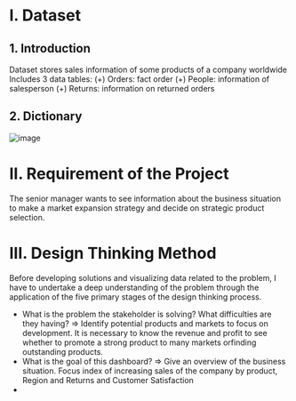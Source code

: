 # I. Dataset
## 1. Introduction
Dataset stores sales information of some products of a company worldwide
Includes 3 data tables:
(+) Orders: fact order
(+) People: information of salesperson
(+) Returns: information on returned orders
## 2. Dictionary
![image](https://github.com/DucAnh212/Global-Superstore-Strategic-Market-Expansion-Product-Selection/assets/151928789/7f86e211-921a-467a-aec8-1a6c756ba0ce)
# II. Requirement of the Project
The senior manager wants to see information about the business situation to make a market expansion strategy and decide on strategic product selection.
# III. Design Thinking Method
Before developing solutions and visualizing data related to the problem, I have to undertake a deep understanding of the problem through the application of the five primary stages of the design thinking process.
- What is the problem the stakeholder is solving? What difficulties are they having?
=> Identify potential products and markets to focus on development. It is necessary to know the revenue and profit to see whether to promote a strong product to many markets orfinding outstanding products.
- What is the goal of this dashboard?
=> Give an overview of the business situation. Focus index of increasing sales of the company by product, Region and Returns and Customer Satisfaction
- 
